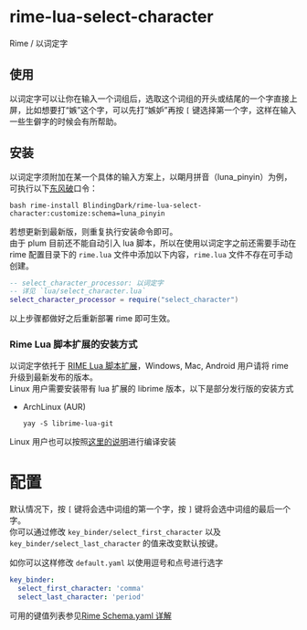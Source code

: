 # rime-lua-select-character
Rime / 以词定字

## 使用

以词定字可以让你在输入一个词组后，选取这个词组的开头或结尾的一个字直接上屏，比如想要打“嫉”这个字，可以先打“嫉妒”再按 `[` 键选择第一个字，这样在输入一些生僻字的时候会有所帮助。

## 安装

以词定字须附加在某一个具体的输入方案上，以朙月拼音（luna_pinyin）为例，可执行以下[东风破](https://github.com/rime/plum)口令：

``` shell
bash rime-install BlindingDark/rime-lua-select-character:customize:schema=luna_pinyin
```

若想更新到最新版，则重复执行安装命令即可。  
由于 plum 目前还不能自动引入 lua 脚本，所以在使用以词定字之前还需要手动在 rime 配置目录下的 `rime.lua` 文件中添加以下内容，`rime.lua` 文件不存在可手动创建。

``` lua
-- select_character_processor: 以词定字
-- 详见 `lua/select_character.lua`
select_character_processor = require("select_character")
```

以上步骤都做好之后重新部署 rime 即可生效。

### Rime Lua 脚本扩展的安装方式

以词定字依托于 [RIME Lua 脚本扩展](https://github.com/hchunhui/librime-lua)，Windows, Mac, Android 用户请将 rime 升级到最新发布的版本。  
Linux 用户需要安装带有 lua 扩展的 librime 版本，以下是部分发行版的安装方式

- ArchLinux (AUR)
  ``` shell
  yay -S librime-lua-git
  ```

Linux 用户也可以按照[这里的说明](https://github.com/hchunhui/librime-lua#instructions)进行编译安装

# 配置

默认情况下，按 `[` 键将会选中词组的第一个字，按 `]` 键将会选中词组的最后一个字。  
你可以通过修改 `key_binder/select_first_character` 以及 `key_binder/select_last_character` 的值来改变默认按键。  

如你可以这样修改 `default.yaml` 以使用逗号和点号进行选字

``` yaml
key_binder:
  select_first_character: 'comma'
  select_last_character: 'period'
```

可用的键值列表参见[Rime Schema.yaml 详解](https://github.com/LEOYoon-Tsaw/Rime_collections/blob/master/Rime_description.md#%E4%B8%83%E5%85%B6%E5%AE%83)
